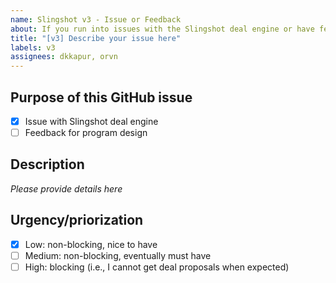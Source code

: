 ```yaml
---
name: Slingshot v3 - Issue or Feedback
about: If you run into issues with the Slingshot deal engine or have feedback for the v3 process
title: "[v3] Describe your issue here"
labels: v3
assignees: dkkapur, orvn
---
```


## Purpose of this GitHub issue
* [x] Issue with Slingshot deal engine
* [ ] Feedback for program design

## Description 
_Please provide details here_

## Urgency/priorization 
* [x] Low: non-blocking, nice to have
* [ ] Medium: non-blocking, eventually must have
* [ ] High: blocking (i.e., I cannot get deal proposals when expected)
